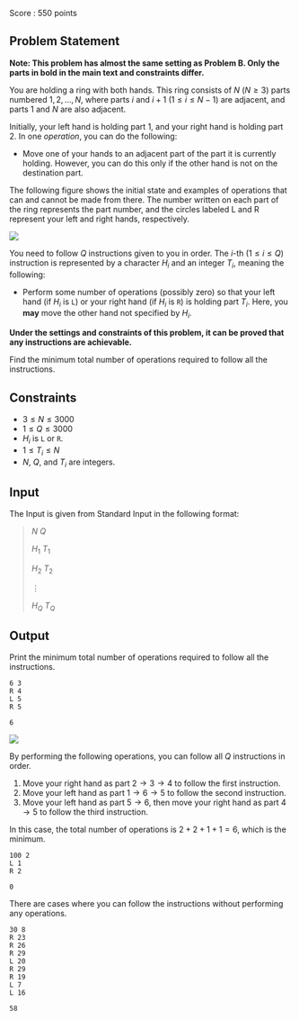 Score : $550$ points

## Problem Statement

**Note: This problem has almost the same setting as Problem B. Only the parts in bold in the main text and constraints differ.**

You are holding a ring with both hands.
This ring consists of $N\ (N \geq 3)$ parts numbered $1,2,\dots,N$, where parts $i$ and $i+1$ ($1 \leq i \leq N-1$) are adjacent, and parts $1$ and $N$ are also adjacent.

Initially, your left hand is holding part $1$, and your right hand is holding part $2$.
In one *operation*, you can do the following:

- Move one of your hands to an adjacent part of the part it is currently holding. However, you can do this only if the other hand is not on the destination part.

The following figure shows the initial state and examples of operations that can and cannot be made from there. The number written on each part of the ring represents the part number, and the circles labeled L and R represent your left and right hands, respectively.

![](https://img.atcoder.jp/abc376/bb6691e1c7281e4794b3fd94b256ba66.png)

You need to follow $Q$ instructions given to you in order.
The $i$-th ($1 \leq i \leq Q$) instruction is represented by a character $H_i$ and an integer $T_i$, meaning the following:

- Perform some number of operations (possibly zero) so that your left hand (if $H_i$ is `L`) or your right hand (if $H_i$ is `R`) is holding part $T_i$.
  Here, you **may** move the other hand not specified by $H_i$.

**Under the settings and constraints of this problem, it can be proved that any instructions are achievable.**

Find the minimum total number of operations required to follow all the instructions.

## Constraints

- $3\leq N \leq 3000$
- $1\leq Q \leq 3000$
- $H_i$ is `L` or `R`.
- $1 \leq T_i \leq N$
- $N$, $Q$, and $T_i$ are integers.

## Input

The Input is given from Standard Input in the following format:

> $N$ $Q$
> 
> $H_1$ $T_1$
> 
> $H_2$ $T_2$
> 
> $\vdots$
> 
> $H_Q$ $T_Q$

## Output

Print the minimum total number of operations required to follow all the instructions.

```input1
6 3
R 4
L 5
R 5
```

```output1
6
```

![](https://img.atcoder.jp/abc376/d9baddfa26f7a1ccd163cbd8ad01fde4.png)

By performing the following operations, you can follow all $Q$ instructions in order.

1. Move your right hand as part $2 \rightarrow 3 \rightarrow 4$ to follow the first instruction.
2. Move your left hand as part $1 \rightarrow 6 \rightarrow 5$ to follow the second instruction.
3. Move your left hand as part $5 \rightarrow 6$, then move your right hand as part $4 \rightarrow 5$ to follow the third instruction.

In this case, the total number of operations is $2+2+1+1=6$, which is the minimum.

```input2
100 2
L 1
R 2
```

```output2
0
```

There are cases where you can follow the instructions without performing any operations.

```input3
30 8
R 23
R 26
R 29
L 20
R 29
R 19
L 7
L 16
```

```output3
58
```